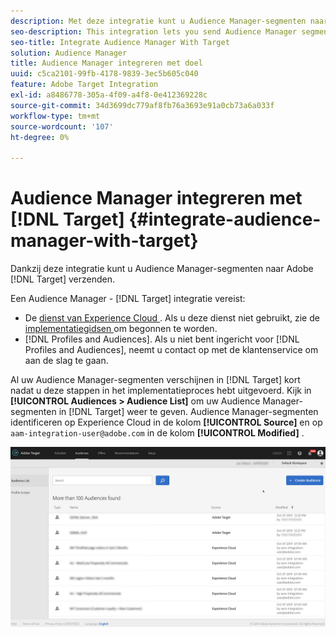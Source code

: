 ```yaml
---
description: Met deze integratie kunt u Audience Manager-segmenten naar Target verzenden.
seo-description: This integration lets you send Audience Manager segments to Target.
seo-title: Integrate Audience Manager With Target
solution: Audience Manager
title: Audience Manager integreren met doel
uuid: c5ca2101-99fb-4178-9839-3ec5b605c040
feature: Adobe Target Integration
exl-id: a8486778-305a-4f09-a4f8-0e412369228c
source-git-commit: 34d3699dc779af8fb76a3693e91a0cb73a6a033f
workflow-type: tm+mt
source-wordcount: '107'
ht-degree: 0%

---
```


# Audience Manager integreren met [!DNL Target] {#integrate-audience-manager-with-target}

Dankzij deze integratie kunt u Audience Manager-segmenten naar Adobe [!DNL Target] verzenden.

Een Audience Manager - [!DNL Target] integratie vereist:

* De [ dienst van Experience Cloud ](https://experienceleague.adobe.com/docs/id-service/using/home.html). Als u deze dienst niet gebruikt, zie de [ implementatiegidsen ](https://experienceleague.adobe.com/docs/id-service/using/implementation/implementation-guides.html) om begonnen te worden.
* [!DNL Profiles and Audiences]. Als u niet bent ingericht voor [!DNL Profiles and Audiences], neemt u contact op met de klantenservice om aan de slag te gaan.

Al uw Audience Manager-segmenten verschijnen in [!DNL Target] kort nadat u deze stappen in het implementatieproces hebt uitgevoerd. Kijk in **[!UICONTROL Audiences > Audience List]** om uw Audience Manager-segmenten in [!DNL Target] weer te geven. Audience Manager-segmenten identificeren op Experience Cloud in de kolom **[!UICONTROL Source]** en op `aam-integration-user@adobe.com` in de kolom **[!UICONTROL Modified]** .

![](../assets/target.png)
